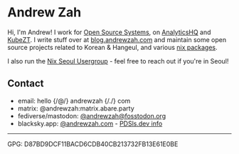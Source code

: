 # Andrew Zah

Hi, I'm Andrew! I work for [Open Source Systems](https://github.com/ossys/), on [AnalyticsHQ](https://analyticshq.com) and [KubeZT](https://kubezt.com).
I write stuff over at [blog.andrewzah.com](https://andrewzah.com) and maintain some open source projects related to Korean & Hangeul, and various [nix packages](https://github.com/NixOS/nixpkgs).

I also run the [Nix Seoul Usergroup](https://nixseoul.club) - feel free to reach out if you're in Seoul!

## Contact

* email: hello {/@/} andrewzah {/./} com
* matrix: @andrewzah:matrix.abare.party
* fediverse/mastodon: [@andrewzah@fosstodon.org](https://fosstodon.org/@andrewzah)
* blacksky.app: [@andrewzah.com](https://blacksky.community/profile/andrewzah.com) - [PDSls.dev info](https://pdsls.dev/at://did:plc:dobotftwezupjqeins7l3nqv)

---

GPG: D87BD9DCF11BACD6CDB40CB213732FB13E61E0BE
